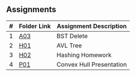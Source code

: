 ## Assignments

|  #  | Folder Link | Assignment Description |
| :-: | ----------- | ---------------------- |
|  1  | [A03](./A03)      | BST Delete     |
|  2  | [H01](./H01)      | AVL Tree     |
|  3  | [H02](./H02)      | Hashing Homework    |
|  4  | [P01](./P01)      | Convex Hull Presentation   |


